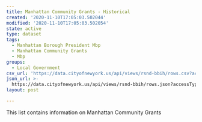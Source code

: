 ```yaml
---
title: Manhattan Community Grants - Historical
created: '2020-11-10T17:05:03.502044'
modified: '2020-11-10T17:05:03.502054'
state: active
type: dataset
tags:
  - Manhattan Borough President Mbp
  - Manhattan Community Grants
  - Mbp
groups:
  - Local Government
csv_url: 'https://data.cityofnewyork.us/api/views/rsnd-bbih/rows.csv?accessType=DOWNLOAD'
json_url: >-
  https://data.cityofnewyork.us/api/views/rsnd-bbih/rows.json?accessType=DOWNLOAD
layout: post

---
```

This list contains information on Manhattan Community Grants
